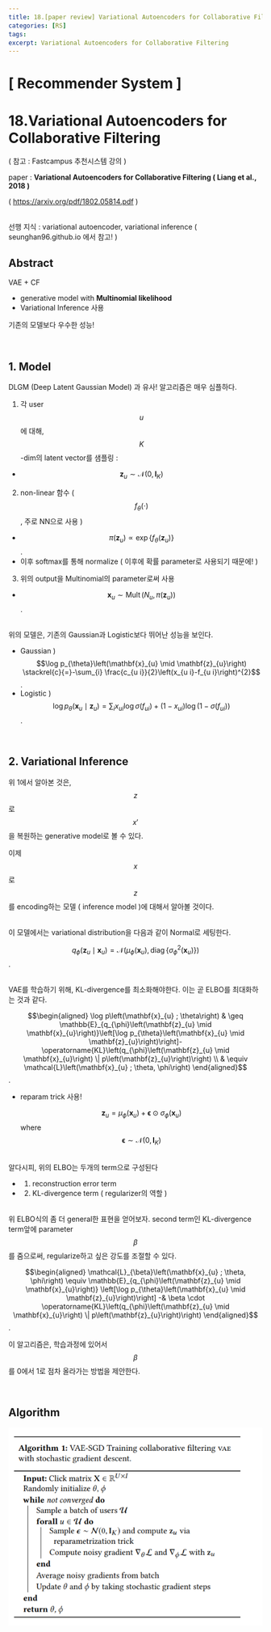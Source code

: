 ```yaml
---
title: 18.[paper review] Variational Autoencoders for Collaborative Filtering
categories: [RS]
tags: 
excerpt: Variational Autoencoders for Collaborative Filtering
---
```


<script src="https://cdn.mathjax.org/mathjax/latest/MathJax.js?config=TeX-AMS-MML_HTMLorMML" type="text/javascript"></script>

# [ Recommender System ]

# 18.Variational Autoencoders for Collaborative Filtering

( 참고 : Fastcampus 추천시스템 강의 )

paper : **Variational Autoencoders for Collaborative Filtering ( Liang et al., 2018 )**

( https://arxiv.org/pdf/1802.05814.pdf )

<br>선행 지식 : variational autoencoder, variational inference ( seunghan96.github.io 에서 참고! )

## Abstract

VAE + CF

- generative model with **Multinomial likelihood**
- Variational Inference 사용

기존의 모델보다 우수한 성능!

<br>

## 1. Model

DLGM (Deep Latent Gaussian Model) 과 유사! 알고리즘은 매우 심플하다.

1) 각 user $$u$$에 대해, $$K$$-dim의 latent vector를 샘플링 :

- $$\mathbf{z}_{u} \sim \mathcal{N}\left(0, \mathbf{I}_{K}\right)$$

2) non-linear 함수 ($$f_{\theta}(\cdot)$$ , 주로 NN으로 사용 )

- $$\pi\left(\mathbf{z}_{u}\right) \propto \exp \left\{f_{\theta}\left(\mathbf{z}_{u}\right)\right\} $$.
- 이후 softmax를 통해 normalize ( 이후에 확률 parameter로 사용되기 때문에! )

3) 위의 output을 Multinomial의 parameter로써 사용

- $$\mathbf{x}_{u} \sim \operatorname{Mult}\left(N_{u}, \pi\left(\mathbf{z}_{u}\right)\right)$$.

<br>위의 모델은, 기존의 Gaussian과 Logistic보다 뛰어난 성능을 보인다.

- Gaussian ) $$\log p_{\theta}\left(\mathbf{x}_{u} \mid \mathbf{z}_{u}\right) \stackrel{c}{=}-\sum_{i} \frac{c_{u i}}{2}\left(x_{u i}-f_{u i}\right)^{2}$$.
- Logistic ) $$\log p_{\theta}\left(\mathbf{x}_{u} \mid \mathbf{z}_{u}\right)=\sum_{i} x_{u i} \log \sigma\left(f_{u i}\right)+\left(1-x_{u i}\right) \log \left(1-\sigma\left(f_{u i}\right)\right)$$.

<br>

## 2. Variational Inference

위 1에서 알아본 것은, $$z$$로 $$x'$$을 복원하는 generative model로 볼 수 있다.

이제 $$x$$로 $$z$$를 encoding하는 모델 ( inference model )에 대해서 알아볼 것이다.

<br>이 모델에서는 variational distribution을 다음과 같이 Normal로 세팅한다.

$$q_{\phi}\left(\mathbf{z}_{u} \mid \mathbf{x}_{u}\right)=\mathcal{N}\left(\mu_{\phi}\left(\mathbf{x}_{u}\right), \operatorname{diag}\left\{\sigma_{\phi}^{2}\left(\mathbf{x}_{u}\right)\right\}\right)$$.

<br>VAE를 학습하기 위해, KL-divergence를 최소화해야한다. 이는 곧 ELBO를 최대화하는 것과 같다.

$$\begin{aligned}
\log p\left(\mathbf{x}_{u} ; \theta\right) & \geq \mathbb{E}_{q_{\phi}\left(\mathbf{z}_{u} \mid \mathbf{x}_{u}\right)}\left[\log p_{\theta}\left(\mathbf{x}_{u} \mid \mathbf{z}_{u}\right)\right]-\operatorname{KL}\left(q_{\phi}\left(\mathbf{z}_{u} \mid \mathbf{x}_{u}\right) \| p\left(\mathbf{z}_{u}\right)\right) \\
& \equiv \mathcal{L}\left(\mathbf{x}_{u} ; \theta, \phi\right)
\end{aligned}$$.

- reparam trick 사용!

  $$\mathbf{z}_{u}=\mu_{\phi}\left(\mathbf{x}_{u}\right)+\boldsymbol{\epsilon} \odot \sigma_{\phi}\left(\mathbf{x}_{u}\right)$$ where $$\boldsymbol{\epsilon} \sim \mathcal{N}\left(0, \mathbf{I}_{K}\right) $$

<br>알다시피, 위의 ELBO는 두개의 term으로 구성된다

- 1) reconstruction error term
- 2) KL-divergence term ( regularizer의 역할 )

<br>위 ELBO식의 좀 더 general한 표현을 얻어보자. second term인 KL-divergence term앞에 parameter $$\beta$$를 줌으로써, regularize하고 싶은 강도를 조절할 수 있다. 

$$\begin{aligned}
\mathcal{L}_{\beta}\left(\mathbf{x}_{u} ; \theta, \phi\right) \equiv \mathbb{E}_{q_{\phi}\left(\mathbf{z}_{u} \mid \mathbf{x}_{u}\right)} \left[\log p_{\theta}\left(\mathbf{x}_{u} \mid \mathbf{z}_{u}\right)\right] 
-& \beta \cdot \operatorname{KL}\left(q_{\phi}\left(\mathbf{z}_{u} \mid \mathbf{x}_{u}\right) \| p\left(\mathbf{z}_{u}\right)\right)
\end{aligned}$$.

이 알고리즘은, 학습과정에 있어서 $$\beta$$를 0에서 1로 점차 올라가는 방법을 제안한다.

<br>

## Algorithm

![figure2](/assets/img/recsys/18-1.png)


